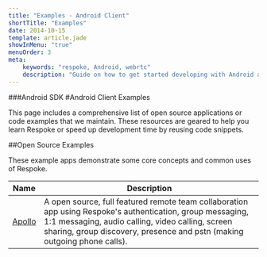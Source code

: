 ```yaml
---
title: "Examples - Android Client"
shortTitle: "Examples"
date: 2014-10-15
template: article.jade
showInMenu: "true"
menuOrder: 3
meta:
    keywords: "respoke, Android, webrtc"
    description: "Guide on how to get started developing with Android and Respoke."
---
```


###Android SDK
#Android Client Examples

This page includes a comprehensive list of open source applications or code examples that we maintain. These resources are geared to help you learn Respoke or speed up development time by reusing code snippets.

##Open Source Examples

These example apps demonstrate some core concepts and common uses of Respoke.

Name 			| Description 
------------ 	| -------------
[Apollo](https://github.com/respoke/apollo) | A open source, full featured remote team collaboration app using Respoke's authentication, group messaging, 1:1 messaging, audio calling, video calling, screen sharing, group discovery, presence and pstn (making outgoing phone calls).

